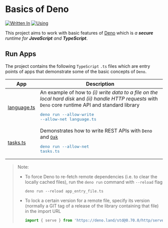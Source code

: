 # Basics of Deno

[![Written In](https://img.shields.io/badge/Written%20in-Deno-000000?style=flat&logo=Deno)](https://deno.land/)
[![Using](https://img.shields.io/badge/Using-TypeScript-007ACC?style=flat&logo=TypeScript)](https://www.typescriptlang.org/)

This project aims to work with basic features of [Deno](https://deno.land/) which is _a **secure** runtime for **JavaScript** and **TypeScript**_.

## Run Apps

The project contains the following `TypeScript` `.ts` files which are entry points of apps that demonstrate some of the basic concepts of `Deno`.

| App | Description |
|-----|-------------|
| [language.ts](./language.ts) | An example of how to _(i) write data to a file on the local hard disk_ and _(ii) handle HTTP requests_ with `Deno` core runtime API and standard library <pre lang="shell" style="color: #2471A3">deno run --allow-write --allow-net language.ts</pre> |
| [tasks.ts](./tasks.ts) | Demonstrates how to write REST APIs with `Deno` and [`Oak`](https://deno.land/x/oak) <pre lang="shell" style="color: #2471A3">deno run --allow-net tasks.ts</pre> |

> Note:
>
> * To force Deno to re-fetch remote dependencies (i.e. to clear the locally cached files), run the `deno run` command with `--reload` flag
>
>     ```shell
>     deno run --reload app_entry_file.ts
>     ```
>
> * To lock a certain version for a remote file, specify its version (normally a GIT tag of a release of the library containing that file) in the import URL
>
>     ```javascript
>     import { serve } from 'https://deno.land/std@0.70.0/http/server.ts'
>     ```
